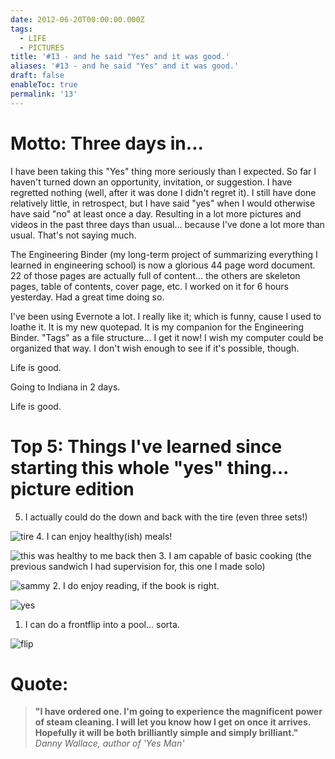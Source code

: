 ```yaml
---
date: 2012-06-20T00:00:00.000Z
tags:
  - LIFE
  - PICTURES
title: '#13 - and he said "Yes" and it was good.'
aliases: '#13 - and he said "Yes" and it was good.'
draft: false
enableToc: true
permalink: '13'
---
```


# Motto: Three days in...

I have been taking this "Yes" thing more seriously than I expected. So far I haven't turned down an opportunity, invitation, or suggestion. I have regretted nothing (well, after it was done I didn't regret it). I still have done relatively little, in retrospect, but I have said "yes" when I would otherwise have said "no" at least once a day. Resulting in a lot more pictures and videos in the past three days than usual... because I've done a lot more than usual. That's not saying much.

The Engineering Binder (my long-term project of summarizing everything I learned in engineering school) is now a glorious 44 page word document. 22 of those pages are actually full of content... the others are skeleton pages, table of contents, cover page, etc. I worked on it for 6 hours yesterday. Had a great time doing so.

I've been using Evernote a lot. I really like it; which is funny, cause I used to loathe it. It is my new quotepad. It is my companion for the Engineering Binder. "Tags" as a file structure... I get it now! I wish my computer could be organized that way. I don't wish enough to see if it's possible, though.

Life is good.

Going to Indiana in 2 days.

Life is good.

# Top 5: Things I've learned since starting this whole "yes" thing... picture edition
5. I actually could do the down and back with the tire (even three sets!)

![tire](assets/13-1.jpg)
4. I can enjoy healthy(ish) meals!

![this was healthy to me back then](assets/13-2.jpg)
3. I am capable of basic cooking (the previous sandwich I had supervision for, this one I made solo)

![sammy](assets/13-3.jpg)
2. I do enjoy reading, if the book is right.

![yes](assets/13-4.jpg)
1. I can do a frontflip into a pool... sorta.

![flip](assets/13-5.png)

# Quote:
> **"I have ordered one. I'm going to experience the magnificent power of steam cleaning. I will let you know how I get on once it arrives. Hopefully it will be both brilliantly simple and simply brilliant."** <cite>Danny Wallace, author of 'Yes Man'</cite>
